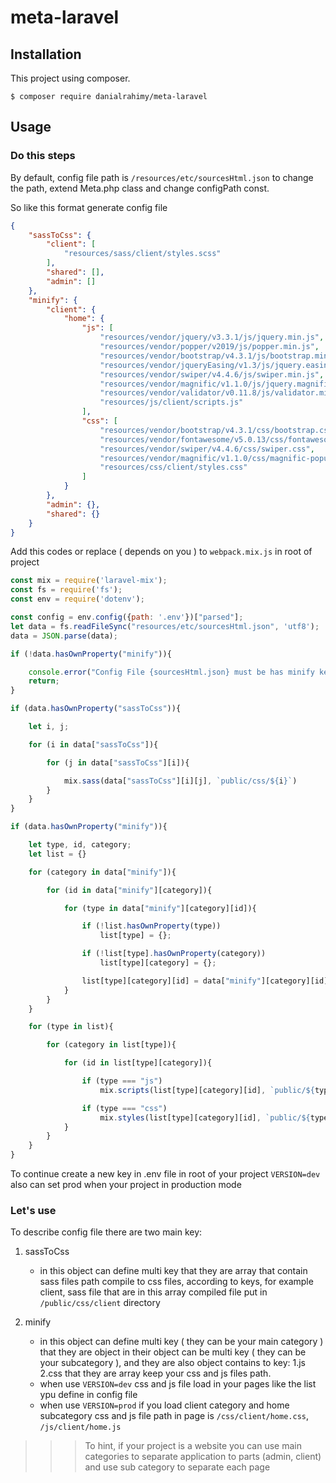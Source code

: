 # meta-laravel

## Installation
This project using composer.
```
$ composer require danialrahimy/meta-laravel
```

## Usage

### Do this steps

By default, config file path is 
`/resources/etc/sourcesHtml.json` 
to change the path, extend Meta.php class and change configPath const.

So like this format generate config file
```json
{
    "sassToCss": {
        "client": [
            "resources/sass/client/styles.scss"
        ],
        "shared": [],
        "admin": []
    },
    "minify": {
        "client": {
            "home": {
                "js": [
                    "resources/vendor/jquery/v3.3.1/js/jquery.min.js",
                    "resources/vendor/popper/v2019/js/popper.min.js",
                    "resources/vendor/bootstrap/v4.3.1/js/bootstrap.min.js",
                    "resources/vendor/jqueryEasing/v1.3/js/jquery.easing.min.js",
                    "resources/vendor/swiper/v4.4.6/js/swiper.min.js",
                    "resources/vendor/magnific/v1.1.0/js/jquery.magnific-popup.js",
                    "resources/vendor/validator/v0.11.8/js/validator.min.js",
                    "resources/js/client/scripts.js"
                ],
                "css": [
                    "resources/vendor/bootstrap/v4.3.1/css/bootstrap.css",
                    "resources/vendor/fontawesome/v5.0.13/css/fontawesome-all.css",
                    "resources/vendor/swiper/v4.4.6/css/swiper.css",
                    "resources/vendor/magnific/v1.1.0/css/magnific-popup.css",
                    "resources/css/client/styles.css"
                ]
            }
        },
        "admin": {},
        "shared": {}
    }
}
```

Add this codes or replace ( depends on you ) to `webpack.mix.js` in root of project
```js
const mix = require('laravel-mix');
const fs = require('fs');
const env = require('dotenv');

const config = env.config({path: '.env'})["parsed"];
let data = fs.readFileSync("resources/etc/sourcesHtml.json", 'utf8');
data = JSON.parse(data);

if (!data.hasOwnProperty("minify")){

    console.error("Config File {sourcesHtml.json} must be has minify key");
    return;
}

if (data.hasOwnProperty("sassToCss")){

    let i, j;

    for (i in data["sassToCss"]){

        for (j in data["sassToCss"][i]){

            mix.sass(data["sassToCss"][i][j], `public/css/${i}`)
        }
    }
}

if (data.hasOwnProperty("minify")){

    let type, id, category;
    let list = {}

    for (category in data["minify"]){

        for (id in data["minify"][category]){

            for (type in data["minify"][category][id]){

                if (!list.hasOwnProperty(type))
                    list[type] = {};

                if (!list[type].hasOwnProperty(category))
                    list[type][category] = {};

                list[type][category][id] = data["minify"][category][id][type]
            }
        }
    }

    for (type in list){

        for (category in list[type]){

            for (id in list[type][category]){

                if (type === "js")
                    mix.scripts(list[type][category][id], `public/${type}/${category}/${id}.js`);

                if (type === "css")
                    mix.styles(list[type][category][id], `public/${type}/${category}/${id}.css`);
            }
        }
    }
}
```

To continue create a new key in .env file in root of your project `VERSION=dev` also can set prod when your project in production mode

### Let's use

To describe config file there are two main key:
1. sassToCss
    * in this object can define multi key that they are array that contain sass files path compile to css files,
    according to keys, for example client, sass file that are in this array
    compiled file put in `/public/css/client` directory
    
2. minify
    * in this object can define multi key ( they can be your main category ) that they are object in their object 
    can be multi key ( they can be your subcategory ), and they are also object contains to key: 1.js 2.css that they
    are array keep your css and js files path.
    * when use `VERSION=dev` css and js file load in your pages like the list ypu define in config file
    * when use `VERSION=prod` if you load client category and home subcategory css and js file path in page
    is `/css/client/home.css`, `/js/client/home.js`
    
>>> To hint, if your project is a website you can use main categories to separate application to parts (admin, client)
> and use sub category to separate each page

